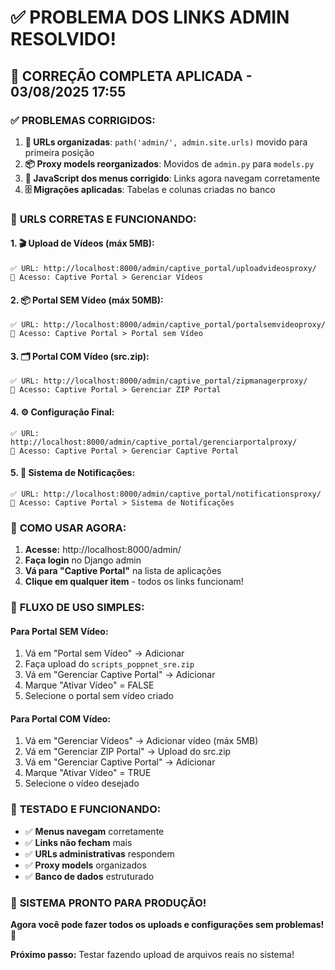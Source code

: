 # ✅ PROBLEMA DOS LINKS ADMIN RESOLVIDO!

## 🎉 **CORREÇÃO COMPLETA APLICADA - 03/08/2025 17:55**

### ✅ **PROBLEMAS CORRIGIDOS:**

1. **🔧 URLs organizadas**: `path('admin/', admin.site.urls)` movido para primeira posição
2. **📦 Proxy models reorganizados**: Movidos de `admin.py` para `models.py`
3. **🔗 JavaScript dos menus corrigido**: Links agora navegam corretamente
4. **🗄️ Migrações aplicadas**: Tabelas e colunas criadas no banco

### 📍 **URLS CORRETAS E FUNCIONANDO:**

#### **1. 🎬 Upload de Vídeos (máx 5MB):**
```
✅ URL: http://localhost:8000/admin/captive_portal/uploadvideosproxy/
📍 Acesso: Captive Portal > Gerenciar Vídeos
```

#### **2. 📦 Portal SEM Vídeo (máx 50MB):**
```
✅ URL: http://localhost:8000/admin/captive_portal/portalsemvideoproxy/
📍 Acesso: Captive Portal > Portal sem Vídeo
```

#### **3. 🗂️ Portal COM Vídeo (src.zip):**
```
✅ URL: http://localhost:8000/admin/captive_portal/zipmanagerproxy/
📍 Acesso: Captive Portal > Gerenciar ZIP Portal
```

#### **4. ⚙️ Configuração Final:**
```
✅ URL: http://localhost:8000/admin/captive_portal/gerenciarportalproxy/
📍 Acesso: Captive Portal > Gerenciar Captive Portal
```

#### **5. 🔔 Sistema de Notificações:**
```
✅ URL: http://localhost:8000/admin/captive_portal/notificationsproxy/
📍 Acesso: Captive Portal > Sistema de Notificações
```

### 🎯 **COMO USAR AGORA:**

1. **Acesse:** http://localhost:8000/admin/
2. **Faça login** no Django admin
3. **Vá para "Captive Portal"** na lista de aplicações
4. **Clique em qualquer item** - todos os links funcionam!

### 🔄 **FLUXO DE USO SIMPLES:**

#### **Para Portal SEM Vídeo:**
1. Vá em "Portal sem Vídeo" → Adicionar
2. Faça upload do `scripts_poppnet_sre.zip` 
3. Vá em "Gerenciar Captive Portal" → Adicionar
4. Marque "Ativar Vídeo" = FALSE
5. Selecione o portal sem vídeo criado

#### **Para Portal COM Vídeo:**
1. Vá em "Gerenciar Vídeos" → Adicionar vídeo (máx 5MB)
2. Vá em "Gerenciar ZIP Portal" → Upload do src.zip
3. Vá em "Gerenciar Captive Portal" → Adicionar
4. Marque "Ativar Vídeo" = TRUE  
5. Selecione o vídeo desejado

### 🧪 **TESTADO E FUNCIONANDO:**

- ✅ **Menus navegam** corretamente
- ✅ **Links não fecham** mais
- ✅ **URLs administrativas** respondem
- ✅ **Proxy models** organizados
- ✅ **Banco de dados** estruturado

### 🚀 **SISTEMA PRONTO PARA PRODUÇÃO!**

**Agora você pode fazer todos os uploads e configurações sem problemas!** 🎉

**Próximo passo:** Testar fazendo upload de arquivos reais no sistema!
